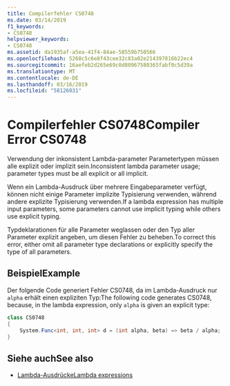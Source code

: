 ```yaml
---
title: Compilerfehler CS0748
ms.date: 03/14/2019
f1_keywords:
- CS0748
helpviewer_keywords:
- CS0748
ms.assetid: da1935af-a5ea-41f4-84ae-58559b750566
ms.openlocfilehash: 5268c5c6e8f43cee32c83a02e214397816b22ec4
ms.sourcegitcommit: 16aefeb2d265e69c0d80967580365fabf0c5d39a
ms.translationtype: MT
ms.contentlocale: de-DE
ms.lasthandoff: 03/16/2019
ms.locfileid: "58126031"
---
```

# <a name="compiler-error-cs0748"></a><span data-ttu-id="b2830-102">Compilerfehler CS0748</span><span class="sxs-lookup"><span data-stu-id="b2830-102">Compiler Error CS0748</span></span>

<span data-ttu-id="b2830-103">Verwendung der inkonsistent Lambda-parameter Parametertypen müssen alle explizit oder implizit sein.</span><span class="sxs-lookup"><span data-stu-id="b2830-103">Inconsistent lambda parameter usage; parameter types must be all explicit or all implicit.</span></span>
  
<span data-ttu-id="b2830-104">Wenn ein Lambda-Ausdruck über mehrere Eingabeparameter verfügt, können nicht einige Parameter implizite Typisierung verwenden, während andere explizite Typisierung verwenden.</span><span class="sxs-lookup"><span data-stu-id="b2830-104">If a lambda expression has multiple input parameters, some parameters cannot use implicit typing while others use explicit typing.</span></span>

<span data-ttu-id="b2830-105">Typdeklarationen für alle Parameter weglassen oder den Typ aller Parameter explizit angeben, um diesen Fehler zu beheben.</span><span class="sxs-lookup"><span data-stu-id="b2830-105">To correct this error, either omit all parameter type declarations or explicitly specify the type of all parameters.</span></span>
  
## <a name="example"></a><span data-ttu-id="b2830-106">Beispiel</span><span class="sxs-lookup"><span data-stu-id="b2830-106">Example</span></span>

<span data-ttu-id="b2830-107">Der folgende Code generiert Fehler CS0748, da im Lambda-Ausdruck nur `alpha` erhält einen expliziten Typ:</span><span class="sxs-lookup"><span data-stu-id="b2830-107">The following code generates CS0748, because, in the lambda expression, only `alpha` is given an explicit type:</span></span>

```csharp
class CS0748  
{  
    System.Func<int, int, int> d = (int alpha, beta) => beta / alpha;
}  
```

## <a name="see-also"></a><span data-ttu-id="b2830-108">Siehe auch</span><span class="sxs-lookup"><span data-stu-id="b2830-108">See also</span></span>

- [<span data-ttu-id="b2830-109">Lambda-Ausdrücke</span><span class="sxs-lookup"><span data-stu-id="b2830-109">Lambda expressions</span></span>](../../csharp/programming-guide/statements-expressions-operators/lambda-expressions.md)
